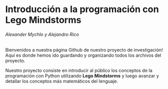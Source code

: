 # Introducción a la programación con Lego Mindstorms
<h6>Alexander Mychlo y Alejandro Rico</h6>

Bienvenidos a nuestra página Github de nuestro proyecto de investigación! Aquí es donde hemos ido guardando y organizando todos los archivos del proyecto.

Nuestro proyecto consiste en introducir al público los conceptos de la programación con Python utilizando **Lego Mindstorms** y luego avanzar y detallar los conceptos más matemáticos del lenguaje.

